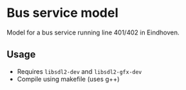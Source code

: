 Bus service model
========

Model for a bus service running line 401/402 in Eindhoven.

## Usage
* Requires `libsdl2-dev` and `libsdl2-gfx-dev`
* Compile using makefile (uses g++)
